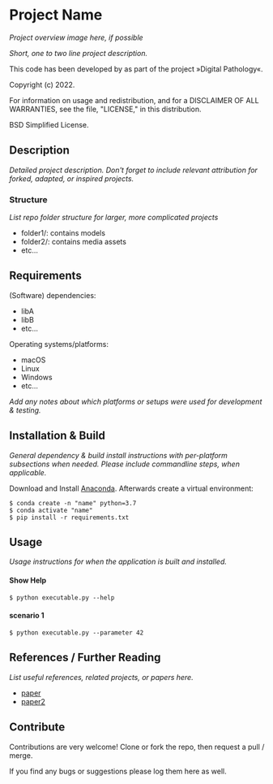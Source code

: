 Project Name
============

_Project overview image here, if possible_

_Short, one to two line project description._
 
This code has been developed by  as part of the project »Digital Pathology«.

Copyright (c) 2022.

For information on usage and redistribution, and for a DISCLAIMER OF ALL
WARRANTIES, see the file, "LICENSE," in this distribution.

BSD Simplified License.

Description
-----------

_Detailed project description. Don't forget to include relevant attribution for forked, adapted, or inspired projects._

### Structure

_List repo folder structure for larger, more complicated projects_

* folder1/: contains models
* folder2/: contains media assets
* etc...

Requirements
------------

(Software) dependencies:
* libA
* libB
* etc...

Operating systems/platforms:
* macOS
* Linux
* Windows
* etc...

_Add any notes about which platforms or setups were used for development & testing._

Installation & Build
--------------------

_General dependency & build install instructions with per-platform subsections when needed. Please include commandline steps, when applicable._

Download and Install [Anaconda](https://www.anaconda.com/products/individual). Afterwards create a virtual environment:

```shell
$ conda create -n "name" python=3.7
$ conda activate "name"
$ pip install -r requirements.txt
```

Usage
-----

_Usage instructions for when the application is built and installed._

#### Show Help
```
$ python executable.py --help
```

#### scenario 1
```
$ python executable.py --parameter 42
```

References / Further Reading
----------------------------

_List useful references, related projects, or papers here._

* [paper](www.google.com)
* [paper2](www.google.com)

Contribute
----------

Contributions are very welcome! Clone or fork the repo, then request a pull / merge.

If you find any bugs or suggestions please log them here as well.

